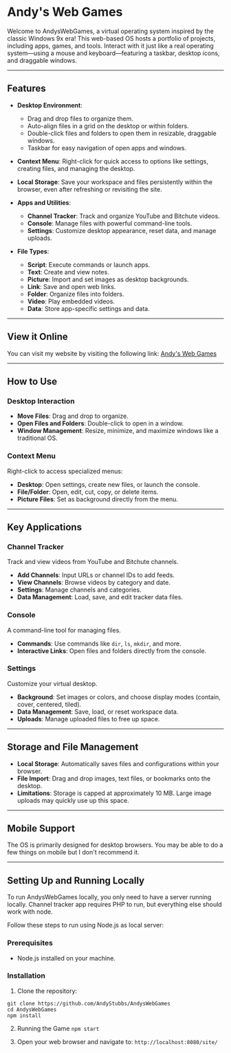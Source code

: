 # Andy's Web Games

Welcome to AndysWebGames, a virtual operating system inspired by the classic Windows 9x era! This web-based OS hosts a portfolio of projects, including apps, games, and tools. Interact with it just like a real operating system—using a mouse and keyboard—featuring a taskbar, desktop icons, and draggable windows.

---

## Features

- **Desktop Environment**: 
	- Drag and drop files to organize them.
	- Auto-align files in a grid on the desktop or within folders.
	- Double-click files and folders to open them in resizable, draggable windows.
	- Taskbar for easy navigation of open apps and windows.

- **Context Menu**: Right-click for quick access to options like settings, creating files, and managing the desktop.

- **Local Storage**: Save your workspace and files persistently within the browser, even after refreshing or revisiting the site.

- **Apps and Utilities**:
	- **Channel Tracker**: Track and organize YouTube and Bitchute videos.
	- **Console**: Manage files with powerful command-line tools.
	- **Settings**: Customize desktop appearance, reset data, and manage uploads.

- **File Types**:
	- **Script**: Execute commands or launch apps.
	- **Text**: Create and view notes.
	- **Picture**: Import and set images as desktop backgrounds.
	- **Link**: Save and open web links.
	- **Folder**: Organize files into folders.
	- **Video**: Play embedded videos.
	- **Data**: Store app-specific settings and data.

---

## View it Online
You can visit my website by visiting the following link:
[Andy's Web Games](https://www.andyswebgames.com)

---

## How to Use

### Desktop Interaction
- **Move Files**: Drag and drop to organize.
- **Open Files and Folders**: Double-click to open in a window.
- **Window Management**: Resize, minimize, and maximize windows like a traditional OS.

### Context Menu
Right-click to access specialized menus:
- **Desktop**: Open settings, create new files, or launch the console.
- **File/Folder**: Open, edit, cut, copy, or delete items.
- **Picture Files**: Set as background directly from the menu.

---

## Key Applications

### Channel Tracker
Track and view videos from YouTube and Bitchute channels.
- **Add Channels**: Input URLs or channel IDs to add feeds.
- **View Channels**: Browse videos by category and date.
- **Settings**: Manage channels and categories.
- **Data Management**: Load, save, and edit tracker data files.

### Console
A command-line tool for managing files.
- **Commands**: Use commands like `dir`, `ls`, `mkdir`, and more.
- **Interactive Links**: Open files and folders directly from the console.

### Settings
Customize your virtual desktop.
- **Background**: Set images or colors, and choose display modes (contain, cover, centered, tiled).
- **Data Management**: Save, load, or reset workspace data.
- **Uploads**: Manage uploaded files to free up space.

---

## Storage and File Management

- **Local Storage**: Automatically saves files and configurations within your browser.
- **File Import**: Drag and drop images, text files, or bookmarks onto the desktop.
- **Limitations**: Storage is capped at approximately 10 MB. Large image uploads may quickly use up this space.

---

## Mobile Support

The OS is primarily designed for desktop browsers. You may be able to do a few things on mobile but
I don't recommend it.

---

## Setting Up and Running Locally

To run AndysWebGames locally, you only need to have a server running locally. Channel tracker app
requires PHP to run, but everything else should work with node.

Follow these steps to run using Node.js as local server:

### Prerequisites
- Node.js installed on your machine.

### Installation
1. Clone the repository:
```
git clone https://github.com/AndyStubbs/AndysWebGames
cd AndysWebGames
npm install
```

2. Running the Game
```npm start```

3. Open your web browser and navigate to:
```http://localhost:8080/site/```